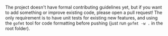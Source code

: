 The project doesn't have formal contributing guidelines yet, but if you want
to add something or improve existing code, please open a pull request!
The only requirement is to have unit tests for existing new features, and using
the `gofmt` tool for code formatting before pushing (just run `gofmt -w .` in the
root folder).